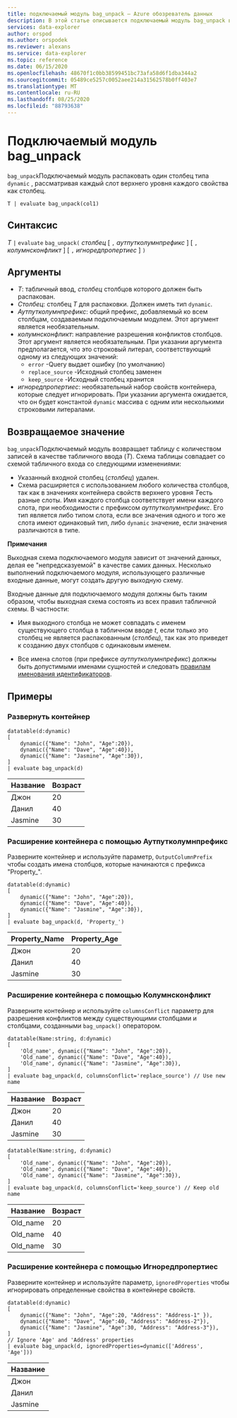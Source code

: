 ```yaml
---
title: подключаемый модуль bag_unpack — Azure обозреватель данных
description: В этой статье описывается подключаемый модуль bag_unpack в Azure обозреватель данных.
services: data-explorer
author: orspod
ms.author: orspodek
ms.reviewer: alexans
ms.service: data-explorer
ms.topic: reference
ms.date: 06/15/2020
ms.openlocfilehash: 48670f1c0bb38599451bc73afa58d6f1dba344a2
ms.sourcegitcommit: 05489ce5257c0052aee214a31562578b0ff403e7
ms.translationtype: MT
ms.contentlocale: ru-RU
ms.lasthandoff: 08/25/2020
ms.locfileid: "88793638"
---
```

# <a name="bag_unpack-plugin"></a>Подключаемый модуль bag_unpack

`bag_unpack`Подключаемый модуль распаковать один столбец типа `dynamic` , рассматривая каждый слот верхнего уровня каждого свойства как столбец.

```kusto
T | evaluate bag_unpack(col1)
```

## <a name="syntax"></a>Синтаксис

*T* `|` `evaluate` `bag_unpack(` *столбец* [ `,` *аутпутколумнпрефикс* ] [ `,` *колумнсконфликт* ] [ `,` *игноредпропертиес* ] `)`

## <a name="arguments"></a>Аргументы

* *T*: табличный ввод, *столбец* столбцов которого должен быть распакован.
* *Столбец*: столбец *T* для распаковки. Должен иметь тип `dynamic`.
* *Аутпутколумнпрефикс*: общий префикс, добавляемый ко всем столбцам, создаваемым подключаемым модулем. Этот аргумент является необязательным.
* *колумнсконфликт*: направление разрешения конфликтов столбцов. Этот аргумент является необязательным. При указании аргумента предполагается, что это строковый литерал, соответствующий одному из следующих значений:
    - `error` -Query выдает ошибку (по умолчанию)
    - `replace_source` -Исходный столбец заменен
    - `keep_source` -Исходный столбец хранится
* *игноредпропертиес*: необязательный набор свойств контейнера, которые следует игнорировать. При указании аргумента ожидается, что он будет константой `dynamic` массива с одним или несколькими строковыми литералами.

## <a name="returns"></a>Возвращаемое значение

`bag_unpack`Подключаемый модуль возвращает таблицу с количеством записей в качестве табличного ввода (*T*). Схема таблицы совпадает со схемой табличного входа со следующими изменениями:

* Указанный входной столбец (*столбец*) удален.
* Схема расширяется с использованием любого количества столбцов, так как в значениях контейнера свойств верхнего уровня *T*есть разные слоты. Имя каждого столбца соответствует имени каждого слота, при необходимости с префиксом *аутпутколумнпрефикс*. Его тип является либо типом слота, если все значения одного и того же слота имеют одинаковый тип, либо `dynamic` значение, если значения различаются в типе.

**Примечания**

Выходная схема подключаемого модуля зависит от значений данных, делая ее "непредсказуемой" в качестве самих данных. Несколько выполнений подключаемого модуля, использующего различные входные данные, могут создать другую выходную схему.

Входные данные для подключаемого модуля должны быть таким образом, чтобы выходная схема состоять из всех правил табличной схемы. В частности:

* Имя выходного столбца не может совпадать с именем существующего столбца в табличном вводе *t*, если только это столбец не является распакованным (*столбец*), так как это приведет к созданию двух столбцов с одинаковым именем.

* Все имена слотов (при префиксе *аутпутколумнпрефикс*) должны быть допустимыми именами сущностей и следовать [правилам именования идентификаторов](./schema-entities/entity-names.md#identifier-naming-rules).

## <a name="examples"></a>Примеры

### <a name="expand-a-bag"></a>Развернуть контейнер


<!-- csl: https://help.kusto.windows.net/Samples -->
```kusto
datatable(d:dynamic)
[
    dynamic({"Name": "John", "Age":20}),
    dynamic({"Name": "Dave", "Age":40}),
    dynamic({"Name": "Jasmine", "Age":30}),
]
| evaluate bag_unpack(d)
```

|Название  |Возраст|
|------|---|
|Джон  |20 |
|Данил  |40 |
|Jasmine|30 |


### <a name="expand-a-bag-with-outputcolumnprefix"></a>Расширение контейнера с помощью Аутпутколумнпрефикс

Разверните контейнер и используйте параметр, `OutputColumnPrefix` чтобы создать имена столбцов, которые начинаются с префикса "Property_".

<!-- csl: https://help.kusto.windows.net/Samples -->
```kusto
datatable(d:dynamic)
[
    dynamic({"Name": "John", "Age":20}),
    dynamic({"Name": "Dave", "Age":40}),
    dynamic({"Name": "Jasmine", "Age":30}),
]
| evaluate bag_unpack(d, 'Property_')
```

|Property_Name|Property_Age|
|---|---|
|Джон|20|
|Данил|40|
|Jasmine|30|

### <a name="expand-a-bag-with-columnsconflict"></a>Расширение контейнера с помощью Колумнсконфликт

Разверните контейнер и используйте `columnsConflict` параметр для разрешения конфликтов между существующими столбцами и столбцами, созданными `bag_unpack()` оператором.

<!-- csl: https://help.kusto.windows.net/Samples -->
```kusto
datatable(Name:string, d:dynamic)
[
    'Old_name', dynamic({"Name": "John", "Age":20}),
    'Old_name', dynamic({"Name": "Dave", "Age":40}),
    'Old_name', dynamic({"Name": "Jasmine", "Age":30}),
]
| evaluate bag_unpack(d, columnsConflict='replace_source') // Use new name
```

|Название|Возраст|
|---|---|
|Джон|20|
|Данил|40|
|Jasmine|30|

<!-- csl: https://help.kusto.windows.net/Samples -->
```kusto
datatable(Name:string, d:dynamic)
[
    'Old_name', dynamic({"Name": "John", "Age":20}),
    'Old_name', dynamic({"Name": "Dave", "Age":40}),
    'Old_name', dynamic({"Name": "Jasmine", "Age":30}),
]
| evaluate bag_unpack(d, columnsConflict='keep_source') // Keep old name
```

|Название|Возраст|
|---|---|
|Old_name|20|
|Old_name|40|
|Old_name|30|

### <a name="expand-a-bag-with-ignoredproperties"></a>Расширение контейнера с помощью Игноредпропертиес

Разверните контейнер и используйте параметр, `ignoredProperties` чтобы игнорировать определенные свойства в контейнере свойств.

<!-- csl: https://help.kusto.windows.net/Samples -->
```kusto
datatable(d:dynamic)
[
    dynamic({"Name": "John", "Age":20, "Address": "Address-1" }),
    dynamic({"Name": "Dave", "Age":40, "Address": "Address-2"}),
    dynamic({"Name": "Jasmine", "Age":30, "Address": "Address-3"}),
]
// Ignore 'Age' and 'Address' properties
| evaluate bag_unpack(d, ignoredProperties=dynamic(['Address', 'Age']))
```

|Название|
|---|
|Джон|
|Данил|
|Jasmine|
